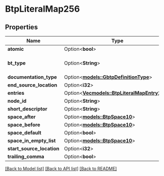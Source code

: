 # BtpLiteralMap256

## Properties

Name | Type | Description | Notes
------------ | ------------- | ------------- | -------------
**atomic** | Option<**bool**> |  | [optional]
**bt_type** | Option<**String**> | Type of JSON object. | [optional]
**documentation_type** | Option<[**models::GbtpDefinitionType**](GBTPDefinitionType.md)> |  | [optional]
**end_source_location** | Option<**i32**> |  | [optional]
**entries** | Option<[**Vec<models::BtpLiteralMapEntry257>**](BTPLiteralMapEntry-257.md)> |  | [optional]
**node_id** | Option<**String**> |  | [optional]
**short_descriptor** | Option<**String**> |  | [optional]
**space_after** | Option<[**models::BtpSpace10**](BTPSpace-10.md)> |  | [optional]
**space_before** | Option<[**models::BtpSpace10**](BTPSpace-10.md)> |  | [optional]
**space_default** | Option<**bool**> |  | [optional]
**space_in_empty_list** | Option<[**models::BtpSpace10**](BTPSpace-10.md)> |  | [optional]
**start_source_location** | Option<**i32**> |  | [optional]
**trailing_comma** | Option<**bool**> |  | [optional]

[[Back to Model list]](../README.md#documentation-for-models) [[Back to API list]](../README.md#documentation-for-api-endpoints) [[Back to README]](../README.md)


